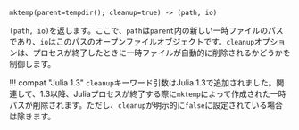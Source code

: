 ```
mktemp(parent=tempdir(); cleanup=true) -> (path, io)
```

`(path, io)`を返します。ここで、`path`は`parent`内の新しい一時ファイルのパスであり、`io`はこのパスのオープンファイルオブジェクトです。`cleanup`オプションは、プロセスが終了したときに一時ファイルが自動的に削除されるかどうかを制御します。

!!! compat "Julia 1.3"
    `cleanup`キーワード引数はJulia 1.3で追加されました。関連して、1.3以降、Juliaプロセスが終了する際に`mktemp`によって作成された一時パスが削除されます。ただし、`cleanup`が明示的に`false`に設定されている場合は除きます。


